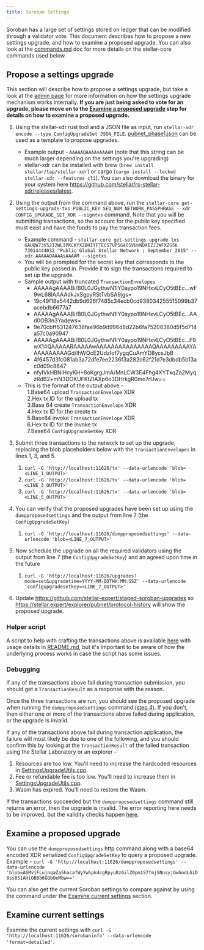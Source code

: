 ```yaml
---
title: Soroban Settings
---
```


Soroban has a large set of settings stored on ledger that can be modified
through a validator vote. This document describes how to propose a new settings
upgrade, and how to examine a proposed upgrade. You can also look at the
[commands.md](commands.md) doc for more details on the stellar-core commands used below.

## Propose a settings upgrade

This section will describe how to propose a settings upgrade, but take a look at
the [admin page](admin.md#upgrading-soroban-settings) for more information on
how the settings upgrade mechanism works internally. **If you are just being asked
to vote for an upgrade, please move on to the [Examine a proposed upgrade](#examine-a-proposed-upgrade) step for details on how to examine a
proposed upgrade.**

1. Using the stellar-xdr rust tool and a JSON file as input, run `stellar-xdr encode --type ConfigUpgradeSet JSON_FILE`. [pubnet_phase1.json](../../soroban-settings/pubnet_phase1.json) can be used as a template to propose upgrades.
    - Example output - `AAAAAQAAAAsAAAAM` (note that this string can be much larger depending on the settings you're upgrading)
    - stellar-xdr can be installed with brew (`brew install stellar/tap/stellar-xdr`) or cargo (``cargo install --locked stellar-xdr --features cli``). You can also download the binary for your system here https://github.com/stellar/rs-stellar-xdr/releases/latest.

2. Using the output from the command above, run the `stellar-core get-settings-upgrade-txs PUBLIC_KEY SEQ_NUM NETWORK_PASSPHRASE --xdr CONFIG_UPGRADE_SET_XDR --signtxs` command. Note that you will be submitting transactions, so the account for the public key specified must exist and have the funds to pay the transaction fees.
    - Example command - `stellar-core get-settings-upgrade-txs GAUQW73V52I2WLIPKCKYXZBHIYFTECS7UPSG4OSVUHNDXEZJJWFXZG56 73014444032 "Public Global Stellar Network ; September 2015" --xdr AAAAAQAAAAsAAAAM --signtxs`
    - You will be prompted for the secret key that corresponds to the public key passed in. Provide it to sign the transactions required to set up the upgrade.
    - Sample output with truncated `TransactionEnvelopes`
        - AAAAAgAAAABi/B0L0JGythwN1lY0aypo19NHxvLCyO5tBEc...wF9wL68IAAAAdkJxSgpyRStTvbSA9jgs=
        - 19c49f18e5442db9d626f7485c34ecb0cd938034255515099b37acebdb6677a7
        - AAAAAgAAAABi/B0L0JGythwN1lY0aypo19NHxvLCyO5tBEc...AAd0OB3n3Yadews=
        - 9e70cbff631247638fae96b9d996d8d22b6fa75208380d5f5d714a57c0a90947
        - AAAAAgAAAABi/B0L0JGythwN1lY0aypo19NHxvLCyO5tBEc...F9wX14QAAAAARAAAAAwAAAAAAAAAAAAAAAQAAAAAAAAAYAAAAAAAAAAGd/IhWQcE2UdzIof7ygqCuAmYD8ycsJbB
        - 4f6457d3fc081ab3a72dfe7ee2236f3a282c62f21d7e3dbdb5b13ac0d09c8647
        - nfyIVkHBNlHcyKH+8oKgrgJmA/MnLCW3E4Fhg4XYTkqZa2MyqzRdB2+mN3DOKUFKtZIAXp6o3DHrkgR0mo7rUw==
    - This is the format of the output above - <br> 
        &ensp;1.Base64 upload `TransactionEnvelope` XDR<br>
        &ensp;2.Hex tx ID for the upload tx<br>
        &ensp;3.Base 64 create `TransactionEnvelope` XDR<br>
        &ensp;4.Hex tx ID for the create tx<br>
        &ensp;5.Base64 invoke `TransactionEnvelope` XDR<br>
        &ensp;6.Hex tx ID for the invoke tx<br>
        &ensp;7.Base64 `ConfigUpgradeSetKey` XDR<br>
3. Submit three transactions to the network to set up the upgrade, replacing the blob placeholders below with the `TransactionEnvelopes` in lines 1, 3, and 5.
    1. `curl -G 'http://localhost:11626/tx' --data-urlencode 'blob=<LINE_1_OUTPUT>'`
    2. `curl -G 'http://localhost:11626/tx' --data-urlencode 'blob=<LINE_3_OUTPUT>'`
    3. `curl -G 'http://localhost:11626/tx' --data-urlencode 'blob=<LINE_5_OUTPUT>'`
4. You can verify that the proposed upgrades have been set up using the `dumpproposedsettings` and the output from line 7 (the `ConfigUpgradeSetKey`)
    1. `curl -G 'http://localhost:11626/dumpproposedsettings' --data-urlencode 'blob=<LINE_7_OUTPUT>'`
5. Now schedule the upgrade on all the required validators using the output from line 7 (the `ConfigUpgradeSetKey`) and an agreed upon time in the future
    1. `curl -G 'http://localhost:11626/upgrades?mode=set&upgradetime=YYYY-MM-DDTHH:MM:SSZ' --data-urlencode 'configupgradesetkey=<LINE_7_OUTPUT>'`
6. Update https://github.com/stellar-expert/staged-soroban-upgrades so https://stellar.expert/explorer/pubnet/protocol-history will show the proposed upgrade.

### Helper script
A script to help with crafting the transactions above is available [here](../../scripts/settings-helper.sh) with usage details in [README.md](../../scripts/README.md), but it's important to be aware of how the underlying process works in case the script has some issues.

### Debugging
If any of the transactions above fail during transaction submission, you should get a `TransactionResult` as a response with the reason.

Once the three transactions are run, you should see the proposed upgrade when running the `dumpproposedsettings` command [(step 4)](#propose-a-settings-upgrade). If you don't, then either one or more of the transactions above failed during application, or the upgrade is invalid.

If any of the transactions above fail during transaction application, the failure will most likely be due to one of the following, and you should confirm this by looking at the `TransactionResult` of the failed transaction using the Stellar Laboratory or an explorer - 
1. Resources are too low. You'll need to increase the hardcoded resources in [SettingsUpgradeUtils.cpp](../../src/main/SettingsUpgradeUtils.cpp).
2. Fee or refundable fee is too low. You'll need to increase them in [SettingsUpgradeUtils.cpp](../../src/main/SettingsUpgradeUtils.cpp).
3. Wasm has expired. You'll need to restore the Wasm.

If the transactions succeeded but the `dumpproposedsettings` command still returns an error, then the upgrade is invalid. The error reporting here needs to be improved, but the validity checks happen [here](../../src/herder/Upgrades.cpp).

## Examine a proposed upgrade

You can use the `dumpproposedsettings` http command along with a base64 encoded XDR
serialized `ConfigUpgradeSetKey` to query a proposed upgrade. 
Example - `curl -G 'http://localhost:11626/dumpproposedsettings' --data-urlencode 'blob=A6MvjFLujnqaZa5hacafWyYwhpk4cgRpyu0z6ilZ0pm1S7fmjSNnsyjGwGodLGiD8ss8S1AHiOBBb6GQbOeMbw=='`

You can also get the current Soroban settings to compare against by using the command under the [Examine current settings](#examine-current-settings) section.

## Examine current settings

Examine the current settings with `curl -G 'http://localhost:11626/sorobaninfo' --data-urlencode 'format=detailed'`.